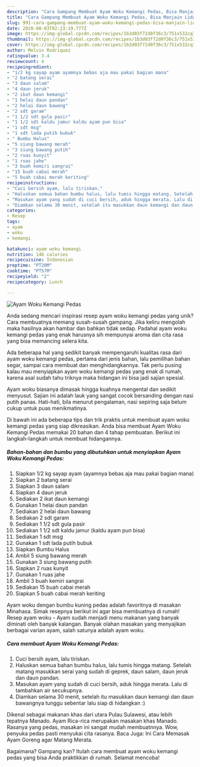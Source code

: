 ```yaml
---
description: "Cara Gampang Membuat Ayam Woku Kemangi Pedas, Bisa Manjain Lidah"
title: "Cara Gampang Membuat Ayam Woku Kemangi Pedas, Bisa Manjain Lidah"
slug: 991-cara-gampang-membuat-ayam-woku-kemangi-pedas-bisa-manjain-lidah
date: 2020-08-03T02:23:19.777Z
image: https://img-global.cpcdn.com/recipes/1b3d03f72d0f36c3/751x532cq70/ayam-woku-kemangi-pedas-foto-resep-utama.jpg
thumbnail: https://img-global.cpcdn.com/recipes/1b3d03f72d0f36c3/751x532cq70/ayam-woku-kemangi-pedas-foto-resep-utama.jpg
cover: https://img-global.cpcdn.com/recipes/1b3d03f72d0f36c3/751x532cq70/ayam-woku-kemangi-pedas-foto-resep-utama.jpg
author: Melvin Rodriquez
ratingvalue: 3.4
reviewcount: 4
recipeingredient:
- "1/2 kg sayap ayam ayamnya bebas aja mau pakai bagian mana"
- "2 batang serai"
- "3 daun salam"
- "4 daun jeruk"
- "2 ikat daun kemangi"
- "1 helai daun pandan"
- "2 helai daun bawang"
- "2 sdt garam"
- "1 1/2 sdt gula pasir"
- "1 1/2 sdt kaldu jamur kaldu ayam pun bisa"
- "1 sdt msg"
- "1 sdt lada putih bubuk"
- " Bumbu Halus"
- "5 siung bawang merah"
- "3 siung bawang putih"
- "2 ruas kunyit"
- "1 ruas jahe"
- "3 buah kemiri sangrai"
- "15 buah cabai merah"
- "5 buah cabai merah keriting"
recipeinstructions:
- "Cuci bersih ayam, lalu tiriskan."
- "Haluskan semua bahan bumbu halus, lalu tumis hingga matang. Setelah matang masukkan serai yang sudah di geprek, daun salam, daun jeruk dan daun pandan."
- "Masukan ayam yang sudah di cuci bersih, aduk hingga merata. Lalu di tambahkan air secukupnya."
- "Diamkan selama 30 menit, setelah itu masukkan daun kemangi dan daun bawangnya tunggu sebentar lalu siap di hidangkan :)"
categories:
- Resep
tags:
- ayam
- woku
- kemangi

katakunci: ayam woku kemangi 
nutrition: 146 calories
recipecuisine: Indonesian
preptime: "PT20M"
cooktime: "PT57M"
recipeyield: "2"
recipecategory: Lunch

---
```



![Ayam Woku Kemangi Pedas](https://img-global.cpcdn.com/recipes/1b3d03f72d0f36c3/751x532cq70/ayam-woku-kemangi-pedas-foto-resep-utama.jpg)

Anda sedang mencari inspirasi resep ayam woku kemangi pedas yang unik? Cara membuatnya memang susah-susah gampang. Jika keliru mengolah maka hasilnya akan hambar dan bahkan tidak sedap. Padahal ayam woku kemangi pedas yang enak harusnya sih mempunyai aroma dan cita rasa yang bisa memancing selera kita.

Ada beberapa hal yang sedikit banyak mempengaruhi kualitas rasa dari ayam woku kemangi pedas, pertama dari jenis bahan, lalu pemilihan bahan segar, sampai cara membuat dan menghidangkannya. Tak perlu pusing kalau mau menyiapkan ayam woku kemangi pedas yang enak di rumah, karena asal sudah tahu triknya maka hidangan ini bisa jadi sajian spesial.

Ayam woku biasanya dimasak hingga kuahnya mengental dan sedikit menyusut. Sajian ini adalah lauk yang sangat cocok bersanding dengan nasi putih panas. Hati-hati, bila menurut pengalaman, nasi sepiring saja belum cukup untuk puas menikmatinya.


Di bawah ini ada beberapa tips dan trik praktis untuk membuat ayam woku kemangi pedas yang siap dikreasikan. Anda bisa membuat Ayam Woku Kemangi Pedas memakai 20 bahan dan 4 tahap pembuatan. Berikut ini langkah-langkah untuk membuat hidangannya.

<!--inarticleads1-->

##### Bahan-bahan dan bumbu yang dibutuhkan untuk menyiapkan Ayam Woku Kemangi Pedas:

1. Siapkan 1/2 kg sayap ayam (ayamnya bebas aja mau pakai bagian mana)
1. Siapkan 2 batang serai
1. Siapkan 3 daun salam
1. Siapkan 4 daun jeruk
1. Sediakan 2 ikat daun kemangi
1. Gunakan 1 helai daun pandan
1. Sediakan 2 helai daun bawang
1. Sediakan 2 sdt garam
1. Sediakan 1 1/2 sdt gula pasir
1. Sediakan 1 1/2 sdt kaldu jamur (kaldu ayam pun bisa)
1. Sediakan 1 sdt msg
1. Gunakan 1 sdt lada putih bubuk
1. Siapkan  Bumbu Halus
1. Ambil 5 siung bawang merah
1. Gunakan 3 siung bawang putih
1. Siapkan 2 ruas kunyit
1. Gunakan 1 ruas jahe
1. Ambil 3 buah kemiri sangrai
1. Sediakan 15 buah cabai merah
1. Siapkan 5 buah cabai merah keriting


Ayam woku dengan bumbu kuning pedas adalah favoritnya di masakan Minahasa. Simak resepnya berikut ini agar bisa membuatnya di rumah! Resep ayam woku - Ayam sudah menjadi menu makanan yang banyak diminati oleh banyak kalangan. Banyak olahan masakan yang menyajikan berbagai varian ayam, salah satunya adalah ayam woku. 

<!--inarticleads2-->

##### Cara membuat Ayam Woku Kemangi Pedas:

1. Cuci bersih ayam, lalu tiriskan.
1. Haluskan semua bahan bumbu halus, lalu tumis hingga matang. Setelah matang masukkan serai yang sudah di geprek, daun salam, daun jeruk dan daun pandan.
1. Masukan ayam yang sudah di cuci bersih, aduk hingga merata. Lalu di tambahkan air secukupnya.
1. Diamkan selama 30 menit, setelah itu masukkan daun kemangi dan daun bawangnya tunggu sebentar lalu siap di hidangkan :)


Dikenal sebagai makanan khas dari utara Pulau Sulawesi, atau lebih tepatnya Manado. Ayam Rica-rica merupakan masakan khas Manado. Rasanya yang pedas, masakan ini sangat mudah membuatnnya. Wow, penyuka pedas pasti menyukai cita rasanya. Baca Juga: Ini Cara Memasak Ayam Goreng agar Matang Merata. 

Bagaimana? Gampang kan? Itulah cara membuat ayam woku kemangi pedas yang bisa Anda praktikkan di rumah. Selamat mencoba!
